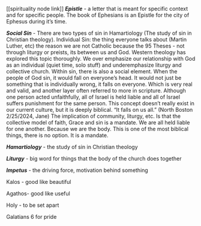 [[spirituality node link]]
_**Epistle**_ - a letter that is meant for specific context and for specific people. The book of Ephesians is an Epistle for the city of Ephesus during it’s time.

_**Social Sin**_ - There are two types of sin in Hamartiology (The study of sin in Christian theology). Individual Sin: the thing everyone talks about (Martin Luther, etc) the reason we are not Catholic because the 95 Theses - not through liturgy or preists, its between us and God. Western theology has explored this topic thoroughly. We over emphasize our relationship with God as an individual (quiet time, solo stuff) and underemphasize liturgy and collective church. Within sin, there is also a social element. When the people of God sin, it would fall on everyone’s head. It would not just be something that is individually wrong, it falls on everyone. Which is very real and valid, and another layer often referred to more in scripture. Although one person acted unfaithfully, all of Israel is held liable and all of Israel suffers punishment for the same person. This concept doesn’t really exist in our current culture, but it is deeply biblical. “It falls on us all.” (North Boston 2/25/2024, Jane) The implication of community, liturgy, etc. Is that the collective model of faith, Grace and sin is a mandate. We are all held liable for one another. Because we are the body. This is one of the most biblical things, there is no option. It is a mandate.

_**Hamartiology**_ - the study of sin in Christian theology

_**Liturgy**_ - big word for things that the body of the church does together

_**Impetus**_ - the driving force, motivation behind something

Kalos - good like beautiful

Agathos- good like useful

Holy - to be set apart

Galatians 6 for pride
